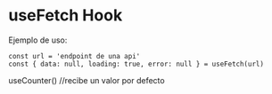 # useFetch Hook

Ejemplo de uso:

```
const url = 'endpoint de una api'
const { data: null, loading: true, error: null } = useFetch(url)
```

useCounter() //recibe un valor por defecto
